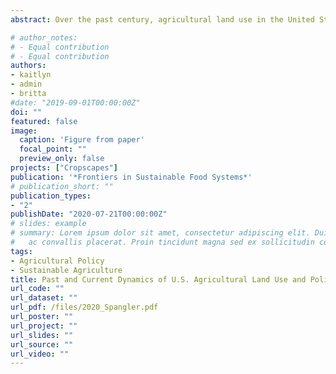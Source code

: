 ```yaml
---
abstract: Over the past century, agricultural land use in the United States has seen drastic shifts to support increasing demand for food and commodities; in many regions, this has resulted in highly simplified agricultural landscapes. Surmounting evidence exhibits the negative impacts of this simplification on the long-term provisioning of necessary ecosystem services to and from agriculture. However, transitions toward alternative systems often occur at a small scale, rather than at a systemic level. Within the National Research Council's (NRC) sustainable agricultural systems framework, we utilize national open-source datasets spanning several decades to broadly assess past and current agricultural landscapes across the U.S. We integrate and analyze agricultural land use and land cover data with policy data to address two main objectives: (1) Document and visualize changes over recent decades in cropland conversion, agricultural productivity, and crop composition across the U.S.; and (2) identify broad policy changes of the U.S. Farm Bills from 1933 to 2018 associated with these land use trends. We show that U.S. agriculture has gradually trended toward an intensely regulated and specialized system. Crop production is heavily concentrated in certain areas, larger farms are getting larger, while the number of smaller operations is decreasing, and crop diversity is declining. Meanwhile, federal agricultural policy is increasing in scope and influence. Through these data-driven insights, we argue that incremental and transformative pathways of change are needed to support alternative production practices, incentivize diversified landscapes, and promote innovation toward more sustainable agricultural systems across multiple scales.

# author_notes:
# - Equal contribution
# - Equal contribution
authors:
- kaitlyn
- admin
- britta
#date: "2019-09-01T00:00:00Z"
doi: ""
featured: false
image:
  caption: 'Figure from paper'
  focal_point: ""
  preview_only: false
projects: ["Cropscapes"]
publication: '*Frontiers in Sustainable Food Systems*'
# publication_short: ""
publication_types:
- "2"
publishDate: "2020-07-21T00:00:00Z"
# slides: example
# summary: Lorem ipsum dolor sit amet, consectetur adipiscing elit. Duis posuere tellus
#   ac convallis placerat. Proin tincidunt magna sed ex sollicitudin condimentum.
tags:
- Agricultural Policy
- Sustainable Agriculture
title: Past and Current Dynamics of U.S. Agricultural Land Use and Policy
url_code: ""
url_dataset: ""
url_pdf: /files/2020_Spangler.pdf
url_poster: ""
url_project: ""
url_slides: ""
url_source: ""
url_video: ""
---
```



